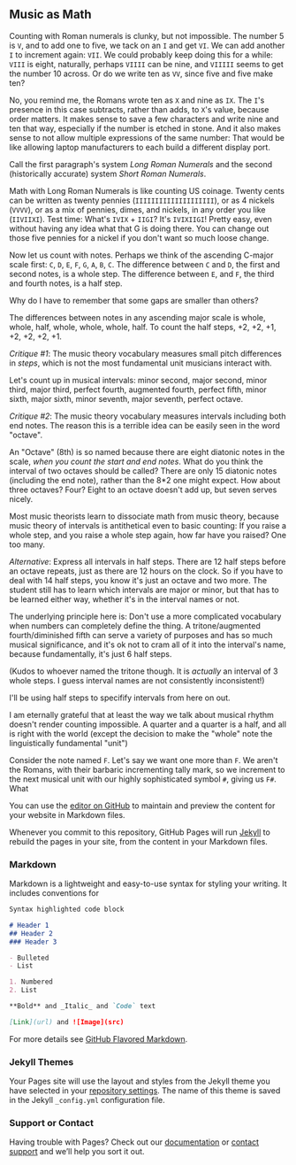 ## Music as Math

Counting with Roman numerals is clunky, but not impossible. The number 5 is `V`, and to add one to five, we tack on an `I` and get `VI`. We can add another `I` to increment again: `VII`. We could probably keep doing this for a while: `VIII` is eight, naturally, perhaps `VIIII` can be nine, and `VIIIII` seems to get the number 10 across. Or do we write ten as `VV`, since five and five make ten?

No, you remind me, the Romans wrote ten as `X` and nine as `IX`. The `I`'s presence in this case subtracts, rather than adds, to `X`'s value, because order matters. It makes sense to save a few characters and write nine and ten that way, especially if the number is etched in stone. And it also makes sense to not allow multiple expressions of the same number: That would be like allowing laptop manufacturers to each build a different display port.

Call the first paragraph's system _Long Roman Numerals_ and the second (historically accurate) system _Short Roman Numerals_. 

Math with Long Roman Numerals is like counting US coinage. Twenty cents can be written as twenty pennies (`IIIIIIIIIIIIIIIIIIII`), or as 4 nickels (`VVVV`), or as a mix of pennies, dimes, and nickels, in any order you like (`IIVIIXI`). Test time: What's `IVIX` + `IIGI`? It's `IVIXIIGI`! Pretty easy, even without having any idea what that G is doing there. You can change out those five pennies for a nickel if you don't want so much loose change.

Now let us count with notes. Perhaps we think of the ascending C-major scale first: `C`, `D`, `E`, `F`, `G`, `A`, `B`, `C`. The difference between `C` and `D`, the first and second notes, is a whole step. The difference between `E`, and `F`, the third and fourth notes, is a half step. 

Why do I have to remember that some gaps are smaller than others?

The differences between notes in any ascending major scale is whole, whole, half, whole, whole, whole, half. To count the half steps, +2, +2, +1, +2, +2, +2, +1.

*Critique #1*: The music theory vocabulary measures small pitch differences in _steps_, which is not the most fundamental unit musicians interact with.

Let's count up in musical intervals: minor second, major second, minor third, major third, perfect fourth, augmented fourth, perfect fifth, minor sixth, major sixth, minor seventh, major seventh, perfect octave.

*Critique #2*: The music theory vocabulary measures intervals including both end notes. The reason this is a terrible idea can be easily seen in the word "octave".

An "Octave" (8th) is so named because there are eight diatonic notes in the scale, _when you count the start and end notes_. What do you think the interval of two octaves should be called? There are only 15 diatonic notes (including the end note), rather than the 8\*2 one might expect. How about three octaves? Four? Eight to an octave doesn't add up, but seven serves nicely. 

Most music theorists learn to dissociate math from music theory, because music theory of intervals is antithetical even to basic counting: If you raise a whole step, and you raise a whole step again, how far have you raised? One too many. 

*Alternative*: Express all intervals in half steps. There are 12 half steps before an octave repeats, just as there are 12 hours on the clock. So if you have to deal with 14 half steps, you know it's just an octave and two more. The student still has to learn which intervals are major or minor, but that has to be learned either way, whether it's in the interval names or not.

The underlying principle here is: Don't use a more complicated vocabulary when numbers can completely define the thing. A tritone/augmented fourth/diminished fifth can serve a variety of purposes and has so much musical significance, and it's ok not to cram all of it into the interval's name, because fundamentally, it's just 6 half steps.

(Kudos to whoever named the tritone though. It is _actually_ an interval of 3 whole steps. I guess interval names are not consistently inconsistent!)

I'll be using half steps to specifify intervals from here on out.

I am eternally grateful that at least the way we talk about musical rhythm doesn't render counting impossible. A quarter and a quarter is a half, and all is right with the world (except the decision to make the "whole" note the linguistically fundamental "unit")

Consider the note named `F`. Let's say we want one more than `F`. We aren't the Romans, with their barbaric incrementing tally mark, so we increment to the next musical unit with our highly sophisticated symbol `#`, giving us `F#`. What 


You can use the [editor on GitHub](https://github.com/kenanbit/aeolian-digits/edit/master/README.md) to maintain and preview the content for your website in Markdown files.

Whenever you commit to this repository, GitHub Pages will run [Jekyll](https://jekyllrb.com/) to rebuild the pages in your site, from the content in your Markdown files.

### Markdown

Markdown is a lightweight and easy-to-use syntax for styling your writing. It includes conventions for

```markdown
Syntax highlighted code block

# Header 1
## Header 2
### Header 3

- Bulleted
- List

1. Numbered
2. List

**Bold** and _Italic_ and `Code` text

[Link](url) and ![Image](src)
```

For more details see [GitHub Flavored Markdown](https://guides.github.com/features/mastering-markdown/).

### Jekyll Themes

Your Pages site will use the layout and styles from the Jekyll theme you have selected in your [repository settings](https://github.com/kenanbit/aeolian-digits/settings). The name of this theme is saved in the Jekyll `_config.yml` configuration file.

### Support or Contact

Having trouble with Pages? Check out our [documentation](https://help.github.com/categories/github-pages-basics/) or [contact support](https://github.com/contact) and we’ll help you sort it out.
